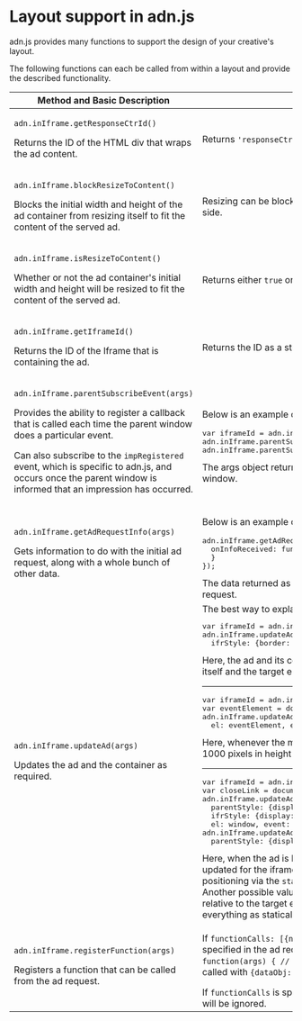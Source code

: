 # Layout support in adn.js

<p>adn.js provides many functions to support the design of your creative's layout.</p>
<p>The following functions can each be called from within a layout and provide the described functionality.</p>
<table class="table table-condensed table-bordered">
  <thead>
  <tr>
    <th>Method and Basic Description</th>
    <th>Notes</th>
  </tr>
  </thead>
  <tbody>
  <tr>
    <td><p><code>adn.inIframe.getResponseCtrId()</code></p>
      <p>Returns the ID of the HTML div that wraps the ad content.</p>
    </td>
    <td>
      Returns <code>'responseCtr'</code> and is unlikely to change.
    </td>
  </tr>
  <tr>
    <td><p><code>adn.inIframe.blockResizeToContent()</code></p>
      <p>Blocks the initial width and height of the ad container from resizing itself to fit the content of the served ad.</p></td>
    <td>
      Resizing can be blocked on the request side. This also provides the same functionality on the layout side.
    </td>
  </tr>
  <tr>
    <td><p><code>adn.inIframe.isResizeToContent()</code></p>
      <p>Whether or not the ad container's initial width and height will be resized to fit the content of the served ad.</p></td>
    <td>
      Returns either <code>true</code> or <code>false</code>.
    </td>
  </tr>
  <tr>
    <td><p><code>adn.inIframe.getIframeId()</code></p><p>Returns the ID of the Iframe that is containing the ad.</p></td>
    <td>
      Returns the ID as a string.
    </td>
  </tr>
  <tr>
    <td>
      <p><code>adn.inIframe.parentSubscribeEvent(args)</code></p>
      <p>Provides the ability to register a callback that is called each time the parent window does a particular event.<p><p>Can also subscribe to
        the
        <code>impRegistered</code> event, which is specific to adn.js, and occurs once the parent window is informed that an impression has occurred.
      </p></td>
    <td>
      <p>Below is an example of how to subscribe to the events.</p>
      <pre>var iframeId = adn.inIframe.getIframeId();
adn.inIframe.parentSubscribeEvent({ifrId: iframeId, event: 'resize', cb: function(args) {} });
adn.inIframe.parentSubscribeEvent({ifrId: iframeId, event: 'impRegistered', cb: function(args) {} });</pre>
      The args object returned as a parameter in the callback includes the width and height of the parent window.
    </td>
  </tr>
  <tr>
    <td>
      <p><code>adn.inIframe.getAdRequestInfo(args)</code></p>
      <p>Gets information to do with the initial ad request, along with a whole bunch of other data.</p></td>
    <td>
      <p>Below is an example of how to request the info</p>
      <pre>adn.inIframe.getAdRequestInfo({
  onInfoReceived: function(data) {
  }
});</pre>
      The data returned as a parameter to the callback function includes anything that was set on the ad request.
    </td>
  </tr>
  <tr>
    <td>
      <p><code>adn.inIframe.updateAd(args)</code></p>
      <p>Updates the ad and the container as required.</p></td>
    <td>
      The best way to explain this is with examples.
      <pre>var iframeId = adn.inIframe.getIframeId();
adn.inIframe.updateAd({ifrW: 200, ifrH: 300, ifrId: iframeId,
  ifrStyle: {border: '10px solid black'}, parentStyle: {padding: '20px'}});</pre>
      Here, the ad and its container will resize to 200x300 pixels and apply the supplied styles to the iframe itself and the target element in the parent document.
      <hr>
      <pre>var iframeId = adn.inIframe.getIframeId();
var eventElement = document.getElementById("myId");
adn.inIframe.updateAd({ifrId: iframeId, ifrW: '100%', ifrH: 1000,
  el: eventElement, event: 'mouseover', cb: function() {// do stuff here} });</pre>
      Here, whenever the mouse hovers over
      <code>eventElement</code>, the ad will resize itself to be 100% in width and 1000 pixels in height and the callback called.
      <hr>
      <pre>var iframeId = adn.inIframe.getIframeId();
var closeLink = document.getElementById("closeLink");
adn.inIframe.updateAd({ifrId: iframeId, ifrW: '100%', ifrH: '100%',
  parentStyle: {display: 'block'},
  ifrStyle: {display: 'block', top: 0, left: 0, backgroundColor: bgColor}, stack: 'absolute',
  el: window, event: 'load', cb: function() {});
adn.inIframe.updateAd({ifrId: iframeId, ifrW: 0, ifrH: 0,
  parentStyle: {display: 'none'}, el: closeLink, event: 'click', cb: onClickCallback});</pre>
      Here, when the ad is loaded inside the iframe, the ad's size will be adjusted accordingly, as will styles updated for the iframe's container and the iframe itself.
      In addition, the iframe will be set to absolute positioning via the <code>stack</code> setting. Then,
      when the `closeLink` element is clicked, the ad will disappear. Another possible value for <code>stack</code> is
      <code>relative</code>, which means
      the iframe will be positioned absolutely relative to the target element in the parent document. Setting
      <code>stack</code> to any other value will render everything
      as statically positioned.
    </td>
  </tr>
  <tr>
    <td>
      <p><code>adn.inIframe.registerFunction(args)</code></p>
      <p>Registers a function that can be called from the ad request.</p></td>
    <td>
      <p>If <code>functionCalls: [{name: 'nameOfFunction', args: {dataObj: 'data', dataObj2: 'more data'}}]</code> is specified in the ad request and
        <code>adn.inIframe.registerFunction({name: 'nameOfFunction', func: function(args) { // do something here } });</code>
        is specified in the ad, the function defined in <code>func</code> will be called with
        <code>{dataObj: 'data', dataObj2: 'more data'}</code> as an argument once the ad is loaded.</p>
      If <code>functionCalls</code> is specified and no corresponding function to call is found in the ad, the function calls will be ignored.
    </td>
  </tr>
  </tbody>
</table>
